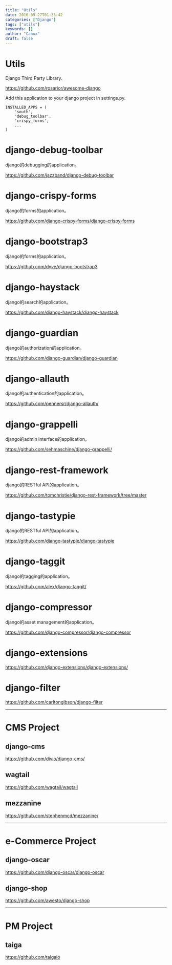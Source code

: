 ```yaml
---
title: "Utils"
date: 2016-09-27T01:33:42
categories: ["Django"]
tags: ["utils"]
keywords: []
author: "Canux"
draft: false
---
```


# Utils

Django Third Party Library.

<https://github.com/rosarior/awesome-django>

Add this application to your django project in settings.py.

    INSTALLED_APPS = (
        'south',
        'debug_toolbar',
        'crispy_forms',
        ...
    )

# django-debug-toolbar

django的debugging的application。

<https://github.com/jazzband/django-debug-toolbar>

# django-crispy-forms

django的forms的application。

<https://github.com/django-crispy-forms/django-crispy-forms>

# django-bootstrap3

django的forms的application。

<https://github.com/dyve/django-bootstrap3>

# django-haystack

django的search的application。

<https://github.com/django-haystack/django-haystack>

# django-guardian

django的authorization的application。

<https://github.com/django-guardian/django-guardian>

# django-allauth

django的authentication的application。

<https://github.com/pennersr/django-allauth/>

# django-grappelli

django的admin interface的application。

<https://github.com/sehmaschine/django-grappelli/>

# django-rest-framework

django的RESTful API的application。

<https://github.com/tomchristie/django-rest-framework/tree/master>

# django-tastypie

django的RESTful API的application。

<https://github.com/django-tastypie/django-tastypie>

# django-taggit

django的tagging的application。

<https://github.com/alex/django-taggit/>

# django-compressor

django的asset management的application。

<https://github.com/django-compressor/django-compressor>

# django-extensions

<https://github.com/django-extensions/django-extensions/>

# django-filter

<https://github.com/carltongibson/django-filter>

***

# CMS Project

## django-cms

<https://github.com/divio/django-cms/>

## wagtail

<https://github.com/wagtail/wagtail>

## mezzanine

<https://github.com/stephenmcd/mezzanine/>

***

# e-Commerce Project

## django-oscar

<https://github.com/django-oscar/django-oscar>

## django-shop

<https://github.com/awesto/django-shop>

***

# PM Project

## taiga

<https://github.com/taigaio>
